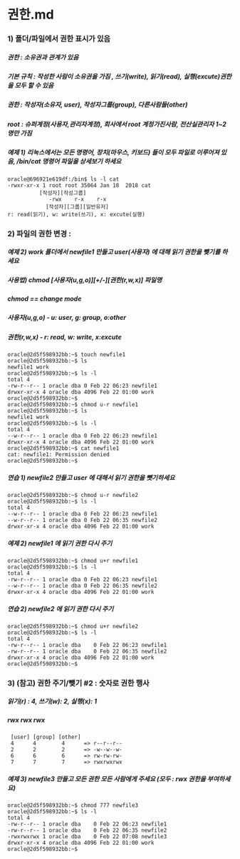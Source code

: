 # 권한.md

### 1) 폴더/파일에서 권한 표시가 있음

##### 권한 : 소유권과 관계가 있음

##### 기본 규칙 : 작성한 사람이 소유권을 가짐 , 쓰기(write), 읽기(read), 실행(excute)권한을 모두 할 수 있음

##### 권한 : 작성자(소유자, user), 작성자그룹(group), 다른사람들(other)

##### root : 슈퍼계정(사용자,관리자계정), 회사에서 root 계정가진사람, 전산실관리자 1~2명만 가짐

##### 예제 1) 리눅스에서는 모든 명령어, 장치(마우스, 키보드) 들이 모두 파일로 이루어져 있음, /bin/cat 명령어 파일을 상세보기 하세요

    oracle@696921e619df:/bin$ ls -l cat
    -rwxr-xr-x 1 root root 35064 Jan 18  2018 cat
              [작성자][작성그룹]
                 -rwx    r-x    r-x
                [작성자][그룹][일반유저]
    r: read(읽기), w: write(쓰기), x: excute(실행)

### 2) 파일의 권한 변경 :

##### 예제 2) work 폴더에서 newfile1 만들고 user(사용자) 에 대해 읽기 권한을 뺒기를 하세요

##### 사용법) chmod [사용자(u,g,o)][+/-][권한(r,w,x)] 파일명

##### chmod == change mode

##### 사용자(u,g,o) - u: user, g: group, o:other

##### 권한(r,w,x) - r: read, w: write, x:excute

    oracle@2d5f598932bb:~$ touch newfile1
    oracle@2d5f598932bb:~$ ls
    newfile1 work
    oracle@2d5f598932bb:~$ ls -l
    total 4
    -rw-r--r-- 1 oracle dba 0 Feb 22 06:23 newfile1
    drwxr-xr-x 4 oracle dba 4096 Feb 22 01:00 work
    oracle@2d5f598932bb:~$
    oracle@2d5f598932bb:~$ chmod u-r newfile1
    oracle@2d5f598932bb:~$ ls
    newfile1 work
    oracle@2d5f598932bb:~$ ls -l
    total 4
    --w-r--r-- 1 oracle dba 0 Feb 22 06:23 newfile1
    drwxr-xr-x 4 oracle dba 4096 Feb 22 01:00 work
    oracle@2d5f598932bb:~$ cat newfile1
    cat: newfile1: Permission denied
    oracle@2d5f598932bb:~$

##### 연습 1) newfile2 만들고 user 에 대해서 읽기 권한을 뺏기하세요

    oracle@2d5f598932bb:~$ chmod u-r newfile2
    oracle@2d5f598932bb:~$ ls -l
    total 4
    --w-r--r-- 1 oracle dba 0 Feb 22 06:23 newfile1
    --w-r--r-- 1 oracle dba 0 Feb 22 06:35 newfile2
    drwxr-xr-x 4 oracle dba 4096 Feb 22 01:00 work

##### 예제 2) newfile1 에 읽기 권한 다시 주기

    oracle@2d5f598932bb:~$ chmod u+r newfile1
    oracle@2d5f598932bb:~$ ls -l
    total 4
    -rw-r--r-- 1 oracle dba 0 Feb 22 06:23 newfile1
    --w-r--r-- 1 oracle dba 0 Feb 22 06:35 newfile2
    drwxr-xr-x 4 oracle dba 4096 Feb 22 01:00 work

##### 연습 2) newfile2 에 읽기 권한 다시 주기

    oracle@2d5f598932bb:~$ chmod u+r newfile2
    oracle@2d5f598932bb:~$ ls -l
    total 4
    -rw-r--r-- 1 oracle dba    0 Feb 22 06:23 newfile1
    -rw-r--r-- 1 oracle dba    0 Feb 22 06:35 newfile2
    drwxr-xr-x 4 oracle dba 4096 Feb 22 01:00 work
    oracle@2d5f598932bb:~$

### 3) (참고) 권한 주기/뺒기 #2 : 숫자로 권한 행사

##### 읽기(r) : 4, 쓰기(w): 2, 실행(x): 1

##### rwx rwx rwx

     [user] [group] [other]
     4      4        4      => r--r--r--
     2      2        2      => -w--w--w-
     6      6        6      => rw-rw-rw-
     7      7        7      => rwxrwxrwx

##### 예제 3) newfile3 만들고 모든 권한 모든 사람에게 주세요 (모두 : rwx 권한을 부여하세요)

    oracle@2d5f598932bb:~$ chmod 777 newfile3
    oracle@2d5f598932bb:~$ ls -l
    total 4
    -rw-r--r-- 1 oracle dba    0 Feb 22 06:23 newfile1
    -rw-r--r-- 1 oracle dba    0 Feb 22 06:35 newfile2
    -rwxrwxrwx 1 oracle dba    0 Feb 22 07:08 newfile3
    drwxr-xr-x 4 oracle dba 4096 Feb 22 01:00 work
    oracle@2d5f598932bb:~$
